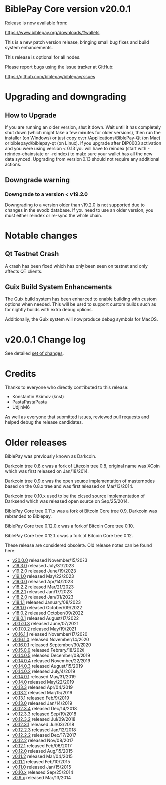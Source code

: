 # BiblePay Core version v20.0.1

Release is now available from:

  <https://www.biblepay.org/downloads/#wallets>

This is a new patch version release, bringing small bug fixes and build system enhancements.

This release is optional for all nodes.

Please report bugs using the issue tracker at GitHub:

  <https://github.com/biblepay/biblepay/issues>


# Upgrading and downgrading

## How to Upgrade

If you are running an older version, shut it down. Wait until it has completely
shut down (which might take a few minutes for older versions), then run the
installer (on Windows) or just copy over /Applications/BiblePay-Qt (on Mac) or
biblepayd/biblepay-qt (on Linux). If you upgrade after DIP0003 activation and you were
using version < 0.13 you will have to reindex (start with -reindex-chainstate
or -reindex) to make sure your wallet has all the new data synced. Upgrading
from version 0.13 should not require any additional actions.

## Downgrade warning

### Downgrade to a version < v19.2.0

Downgrading to a version older than v19.2.0 is not supported due to changes
in the evodb database. If you need to use an older version, you must either
reindex or re-sync the whole chain.

# Notable changes

## Qt Testnet Crash

A crash has been fixed which has only been seen on testnet and only affects QT clients. 

## Guix Build System Enhancements
The Guix build system has been enhanced to enable building with custom options when needed.
This will be used to support custom builds such as for nightly builds with extra debug options.

Additionally, the Guix system will now produce debug symbols for MacOS. 

# v20.0.1 Change log

See detailed [set of changes][set-of-changes].

# Credits

Thanks to everyone who directly contributed to this release:

- Konstantin Akimov (knst)
- PastaPastaPasta
- UdjinM6

As well as everyone that submitted issues, reviewed pull requests and helped
debug the release candidates.

# Older releases

BiblePay was previously known as Darkcoin.

Darkcoin tree 0.8.x was a fork of Litecoin tree 0.8, original name was XCoin
which was first released on Jan/18/2014.

Darkcoin tree 0.9.x was the open source implementation of masternodes based on
the 0.8.x tree and was first released on Mar/13/2014.

Darkcoin tree 0.10.x used to be the closed source implementation of Darksend
which was released open source on Sep/25/2014.

BiblePay Core tree 0.11.x was a fork of Bitcoin Core tree 0.9,
Darkcoin was rebranded to Biblepay.

BiblePay Core tree 0.12.0.x was a fork of Bitcoin Core tree 0.10.

BiblePay Core tree 0.12.1.x was a fork of Bitcoin Core tree 0.12.

These release are considered obsolete. Old release notes can be found here:

- [v20.0.0](https://github.com/biblepay/biblepay/blob/master/doc/release-notes/biblepay/release-notes-20.0.0.md) released November/15/2023
- [v19.3.0](https://github.com/biblepay/biblepay/blob/master/doc/release-notes/biblepay/release-notes-19.3.0.md) released July/31/2023
- [v19.2.0](https://github.com/biblepay/biblepay/blob/master/doc/release-notes/biblepay/release-notes-19.2.0.md) released June/19/2023
- [v19.1.0](https://github.com/biblepay/biblepay/blob/master/doc/release-notes/biblepay/release-notes-19.1.0.md) released May/22/2023
- [v19.0.0](https://github.com/biblepay/biblepay/blob/master/doc/release-notes/biblepay/release-notes-19.0.0.md) released Apr/14/2023
- [v18.2.2](https://github.com/biblepay/biblepay/blob/master/doc/release-notes/biblepay/release-notes-18.2.2.md) released Mar/21/2023
- [v18.2.1](https://github.com/biblepay/biblepay/blob/master/doc/release-notes/biblepay/release-notes-18.2.1.md) released Jan/17/2023
- [v18.2.0](https://github.com/biblepay/biblepay/blob/master/doc/release-notes/biblepay/release-notes-18.2.0.md) released Jan/01/2023
- [v18.1.1](https://github.com/biblepay/biblepay/blob/master/doc/release-notes/biblepay/release-notes-18.1.1.md) released January/08/2023
- [v18.1.0](https://github.com/biblepay/biblepay/blob/master/doc/release-notes/biblepay/release-notes-18.1.0.md) released October/09/2022
- [v18.0.2](https://github.com/biblepay/biblepay/blob/master/doc/release-notes/biblepay/release-notes-18.0.2.md) released October/09/2022
- [v18.0.1](https://github.com/biblepay/biblepay/blob/master/doc/release-notes/biblepay/release-notes-18.0.1.md) released August/17/2022
- [v0.17.0.3](https://github.com/biblepay/biblepay/blob/master/doc/release-notes/biblepay/release-notes-0.17.0.3.md) released June/07/2021
- [v0.17.0.2](https://github.com/biblepay/biblepay/blob/master/doc/release-notes/biblepay/release-notes-0.17.0.2.md) released May/19/2021
- [v0.16.1.1](https://github.com/biblepay/biblepay/blob/master/doc/release-notes/biblepay/release-notes-0.16.1.1.md) released November/17/2020
- [v0.16.1.0](https://github.com/biblepay/biblepay/blob/master/doc/release-notes/biblepay/release-notes-0.16.1.0.md) released November/14/2020
- [v0.16.0.1](https://github.com/biblepay/biblepay/blob/master/doc/release-notes/biblepay/release-notes-0.16.0.1.md) released September/30/2020
- [v0.15.0.0](https://github.com/biblepay/biblepay/blob/master/doc/release-notes/biblepay/release-notes-0.15.0.0.md) released Febrary/18/2020
- [v0.14.0.5](https://github.com/biblepay/biblepay/blob/master/doc/release-notes/biblepay/release-notes-0.14.0.5.md) released December/08/2019
- [v0.14.0.4](https://github.com/biblepay/biblepay/blob/master/doc/release-notes/biblepay/release-notes-0.14.0.4.md) released November/22/2019
- [v0.14.0.3](https://github.com/biblepay/biblepay/blob/master/doc/release-notes/biblepay/release-notes-0.14.0.3.md) released August/15/2019
- [v0.14.0.2](https://github.com/biblepay/biblepay/blob/master/doc/release-notes/biblepay/release-notes-0.14.0.2.md) released July/4/2019
- [v0.14.0.1](https://github.com/biblepay/biblepay/blob/master/doc/release-notes/biblepay/release-notes-0.14.0.1.md) released May/31/2019
- [v0.14.0](https://github.com/biblepay/biblepay/blob/master/doc/release-notes/biblepay/release-notes-0.14.0.md) released May/22/2019
- [v0.13.3](https://github.com/biblepay/biblepay/blob/master/doc/release-notes/biblepay/release-notes-0.13.3.md) released Apr/04/2019
- [v0.13.2](https://github.com/biblepay/biblepay/blob/master/doc/release-notes/biblepay/release-notes-0.13.2.md) released Mar/15/2019
- [v0.13.1](https://github.com/biblepay/biblepay/blob/master/doc/release-notes/biblepay/release-notes-0.13.1.md) released Feb/9/2019
- [v0.13.0](https://github.com/biblepay/biblepay/blob/master/doc/release-notes/biblepay/release-notes-0.13.0.md) released Jan/14/2019
- [v0.12.3.4](https://github.com/biblepay/biblepay/blob/master/doc/release-notes/biblepay/release-notes-0.12.3.4.md) released Dec/14/2018
- [v0.12.3.3](https://github.com/biblepay/biblepay/blob/master/doc/release-notes/biblepay/release-notes-0.12.3.3.md) released Sep/19/2018
- [v0.12.3.2](https://github.com/biblepay/biblepay/blob/master/doc/release-notes/biblepay/release-notes-0.12.3.2.md) released Jul/09/2018
- [v0.12.3.1](https://github.com/biblepay/biblepay/blob/master/doc/release-notes/biblepay/release-notes-0.12.3.1.md) released Jul/03/2018
- [v0.12.2.3](https://github.com/biblepay/biblepay/blob/master/doc/release-notes/biblepay/release-notes-0.12.2.3.md) released Jan/12/2018
- [v0.12.2.2](https://github.com/biblepay/biblepay/blob/master/doc/release-notes/biblepay/release-notes-0.12.2.2.md) released Dec/17/2017
- [v0.12.2](https://github.com/biblepay/biblepay/blob/master/doc/release-notes/biblepay/release-notes-0.12.2.md) released Nov/08/2017
- [v0.12.1](https://github.com/biblepay/biblepay/blob/master/doc/release-notes/biblepay/release-notes-0.12.1.md) released Feb/06/2017
- [v0.12.0](https://github.com/biblepay/biblepay/blob/master/doc/release-notes/biblepay/release-notes-0.12.0.md) released Aug/15/2015
- [v0.11.2](https://github.com/biblepay/biblepay/blob/master/doc/release-notes/biblepay/release-notes-0.11.2.md) released Mar/04/2015
- [v0.11.1](https://github.com/biblepay/biblepay/blob/master/doc/release-notes/biblepay/release-notes-0.11.1.md) released Feb/10/2015
- [v0.11.0](https://github.com/biblepay/biblepay/blob/master/doc/release-notes/biblepay/release-notes-0.11.0.md) released Jan/15/2015
- [v0.10.x](https://github.com/biblepay/biblepay/blob/master/doc/release-notes/biblepay/release-notes-0.10.0.md) released Sep/25/2014
- [v0.9.x](https://github.com/biblepay/biblepay/blob/master/doc/release-notes/biblepay/release-notes-0.9.0.md) released Mar/13/2014

[set-of-changes]: https://github.com/biblepay/biblepay/compare/v20.0.0...biblepay:v20.0.1
